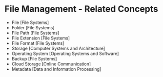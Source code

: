 # File Management - Related Concepts

- File [File Systems]
- Folder [File Systems]
- File Path [File Systems]
- File Extension [File Systems]
- File Format [File Systems]
- Storage [Computer Systems and Architecture]
- Operating System [Operating Systems and Software]
- Backup [File Systems]
- Cloud Storage [Online Communication]
- Metadata [Data and Information Processing]
